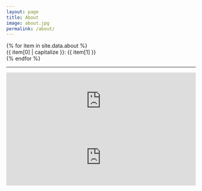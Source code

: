 ```yaml
---
layout: page
title: About
image: about.jpg
permalink: /about/
---
```


<div class="wh-100-10-center"> 
{% for item in site.data.about %}
<div class="wh-100-100-left ontouch">
{{ item[0] | capitalize }}: {{ item[1] }}
</div>
{% endfor %}
</div>

***

<iframe width="100%" 
        frameborder="0"
        scrolling="no"
        marginheight="0" 
        marginwidth="0"
        allowTransparency="true"
        src="https://www.google.com/maps/embed?pb=!1m14!1m8!1m3!1d27895.489657428087!2d-110.964439!3d29.078030000000002!3m2!1i1024!2i768!4f13.1!3m3!1m2!1s0x0%3A0xcf527709b7555a3!2sUniversidad%20de%20Sonora%20-%20UNISON!5e0!3m2!1ses-419!2smx!4v1630257214462!5m2!1ses-419!2smx">
</iframe>
<iframe width="100%" 
        frameborder="0" 
        scrolling="no"
        marginheight="0" 
        marginwidth="0"
        allowTransparency="true"
        src="https://virtualsky.lco.global/embed/index.html?longitude=-111.02386000000001&latitude=29.0878&projection=lambert&showstarlabels=true&showorbits=true&ecliptic=true&meridian=true&gridlines_az=true&gridlines_eq=true&gridlines_gal=true&live=true">
</iframe>
